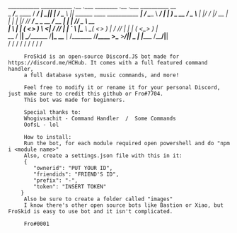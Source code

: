 ___________              ___________   .__    .___ ________  .__                              .___ __________        __   
\_   _____/______  ____ /   _____/  | _|__| __| _/ \______ \ |__| ______ ____  ___________  __| _/ \______   \ _____/  |_ 
 |    __) \_  __ \/  _ \\_____  \|  |/ /  |/ __ |   |    |  \|  |/  ___// ___\/  _ \_  __ \/ __ |   |    |  _//  _ \   __\
 |     \   |  | \(  <_> )        \    <|  / /_/ |   |    `   \  |\___ \\  \__(  <_> )  | \/ /_/ |   |    |   (  <_> )  |  
 \___  /   |__|   \____/_______  /__|_ \__\____ |  /_______  /__/____  >\___  >____/|__|  \____ |   |______  /\____/|__|  
     \/                        \/     \/       \/          \/        \/     \/                 \/          \/           
		 
		 
		 
		 FroSkid is an open-source Discord.JS bot made for https://discord.me/HCHub. It comes with a full featured command handler,
		 a full database system, music commands, and more! 
		 
		 Feel free to modify it or rename it for your personal Discord, just make sure to credit this github or Fro#7704.
		 This bot was made for beginners.
		 
		 Special thanks to:
		 Whogivsachit - Command Handler  /  Some Commands
		 OofsL - lol
		 
		 How to install:
		 Run the bot, for each module required open powershell and do "npm i <module name>"
		 Also, create a settings.json file with this in it:
		 {
			"ownerid": "PUT YOUR ID",
			"friendids": "FRIEND'S ID",
			"prefix": "-",
			"token": "INSERT TOKEN"
		}
		 Also be sure to create a folder called "images"
		 I know there's other open source bots like Bastion or Xiao, but FroSkid is easy to use bot and it isn't complicated.
		 
		 Fro#0001
